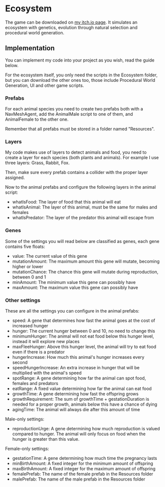 # Ecosystem
The game can be downloaded on [my itch.io page](https://kheeto.itch.io/). It simulates an ecosystem with genetics, evolution through natural selection and procedural world generation.

## Implementation
You can implement my code into your project as you wish, read the guide below.

For the ecosystem itself, you only need the scripts in the Ecosystem folder, but you can download the other ones too, those include Procedural World Generation, UI and other game scripts.

### Prefabs
For each animal species you need to create two prefabs both with a NavMeshAgent, add the AnimalMale script to one of them, and AnimalFemale to the other one.
<br>

Remember that all prefabs must be stored in a folder named "Resources".

### Layers
My code makes use of layers to detect animals and food, you need to create a layer for each species (both plants and animals). For example I use three layers: Grass, Rabbit, Fox.

Then, make sure every prefab contains a collider with the proper layer assigned.

Now to the animal prefabs and configure the following layers in the animal script:
- whatIsFood: The layer of food that this animal will eat
- whatIsAnimal: The layer of this animal, must be the same for males and females
- whatIsPredator: The layer of the predator this animal will escape from

### Genes
Some of the settings you will read below are classified as genes, each gene contains five floats:
- value: The current value of this gene
- mutationAmount: The maximum amount this gene will mutate, becoming higher or lower
- mutationChance: The chance this gene will mutate during reproduction, between 0 and 1
- minAmount: The minimum value this gene can possibly have
- maxAmount: The maximum value this gene can possibly have

### Other settings
These are all the settings you can configure in the animal prefabs:
- speed: A gene that determines how fast the animal goes at the cost of increased hunger
- hunger: The current hunger between 0 and 10, no need to change this
- minimumHunger: The animal will not eat food below this hunger level, instead it will explore new places
- maxFleeHunger: Above this hunger level, the animal will try to eat food even if there is a predator
- hungerIncrease: How much this animal's hunger increases every second
- speedHungerIncrease: An extra increase in hunger that will be multiplied with the animal's speed
- spotRange: A gene determining how far the animal can spot food, females and predators
- eatRange: A fixed value determining how far the animal can eat food
- growthTime: A gene determining how fast the offspring grows
- growthRequirement: The sum of growthTime + gestationDuration is needed for a proper growth, animals below this have a chance of dying
- agingTime: The animal will always die after this amount of time

Male-only settings:
- reproductionUrge: A gene determining how much reproduction is valued compared to hunger. The animal will only focus on food when the hunger is greater than this value.

Female-only settings:
- gestationTime: A gene determining how much time the pregnancy lasts
- minBirthAmount: A fixed integer for the minimum amount of offspring
- maxBirthAmount: A fixed integer for the maximum amount of offspring
- femalePrefab: The name of the female prefab in the Resources folder
- malePrefab: The name of the male prefab in the Resources folder
